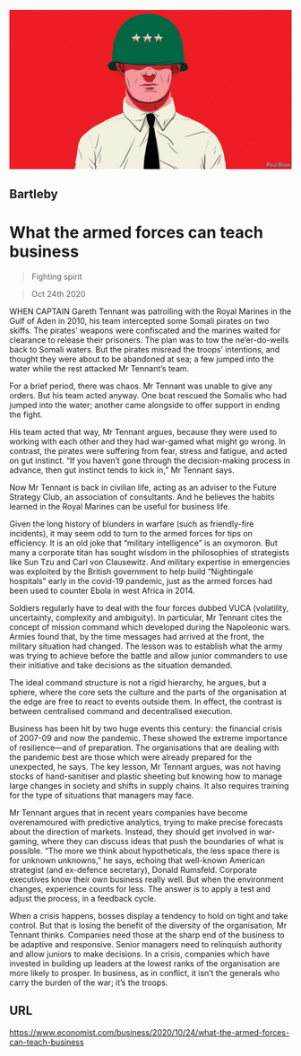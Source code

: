 ![](./images/20201024_wbd001.jpg)

## Bartleby

# What the armed forces can teach business

> Fighting spirit

> Oct 24th 2020

WHEN CAPTAIN Gareth Tennant was patrolling with the Royal Marines in the Gulf of Aden in 2010, his team intercepted some Somali pirates on two skiffs. The pirates’ weapons were confiscated and the marines waited for clearance to release their prisoners. The plan was to tow the ne’er-do-wells back to Somali waters. But the pirates misread the troops’ intentions, and thought they were about to be abandoned at sea; a few jumped into the water while the rest attacked Mr Tennant’s team.

For a brief period, there was chaos. Mr Tennant was unable to give any orders. But his team acted anyway. One boat rescued the Somalis who had jumped into the water; another came alongside to offer support in ending the fight.

His team acted that way, Mr Tennant argues, because they were used to working with each other and they had war-gamed what might go wrong. In contrast, the pirates were suffering from fear, stress and fatigue, and acted on gut instinct. “If you haven’t gone through the decision-making process in advance, then gut instinct tends to kick in,” Mr Tennant says.

Now Mr Tennant is back in civilian life, acting as an adviser to the Future Strategy Club, an association of consultants. And he believes the habits learned in the Royal Marines can be useful for business life.

Given the long history of blunders in warfare (such as friendly-fire incidents), it may seem odd to turn to the armed forces for tips on efficiency. It is an old joke that “military intelligence” is an oxymoron. But many a corporate titan has sought wisdom in the philosophies of strategists like Sun Tzu and Carl von Clausewitz. And military expertise in emergencies was exploited by the British government to help build “Nightingale hospitals” early in the covid-19 pandemic, just as the armed forces had been used to counter Ebola in west Africa in 2014.

Soldiers regularly have to deal with the four forces dubbed VUCA (volatility, uncertainty, complexity and ambiguity). In particular, Mr Tennant cites the concept of mission command which developed during the Napoleonic wars. Armies found that, by the time messages had arrived at the front, the military situation had changed. The lesson was to establish what the army was trying to achieve before the battle and allow junior commanders to use their initiative and take decisions as the situation demanded.

The ideal command structure is not a rigid hierarchy, he argues, but a sphere, where the core sets the culture and the parts of the organisation at the edge are free to react to events outside them. In effect, the contrast is between centralised command and decentralised execution.

Business has been hit by two huge events this century: the financial crisis of 2007-09 and now the pandemic. These showed the extreme importance of resilience—and of preparation. The organisations that are dealing with the pandemic best are those which were already prepared for the unexpected, he says. The key lesson, Mr Tennant argues, was not having stocks of hand-sanitiser and plastic sheeting but knowing how to manage large changes in society and shifts in supply chains. It also requires training for the type of situations that managers may face.

Mr Tennant argues that in recent years companies have become overenamoured with predictive analytics, trying to make precise forecasts about the direction of markets. Instead, they should get involved in war-gaming, where they can discuss ideas that push the boundaries of what is possible. “The more we think about hypotheticals, the less space there is for unknown unknowns,” he says, echoing that well-known American strategist (and ex-defence secretary), Donald Rumsfeld. Corporate executives know their own business really well. But when the environment changes, experience counts for less. The answer is to apply a test and adjust the process, in a feedback cycle.

When a crisis happens, bosses display a tendency to hold on tight and take control. But that is losing the benefit of the diversity of the organisation, Mr Tennant thinks. Companies need those at the sharp end of the business to be adaptive and responsive. Senior managers need to relinquish authority and allow juniors to make decisions. In a crisis, companies which have invested in building up leaders at the lowest ranks of the organisation are more likely to prosper. In business, as in conflict, it isn’t the generals who carry the burden of the war; it’s the troops.

## URL

https://www.economist.com/business/2020/10/24/what-the-armed-forces-can-teach-business
